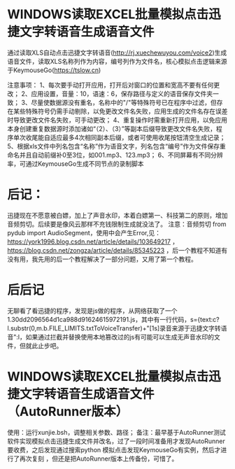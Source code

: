 # WINDOWS读取EXCEL批量模拟点击迅捷文字转语音生成语音文件
通过读取XLS自动点击迅捷文字转语音(http://rj.xuechewuyou.com/voice2)生成语音文件，读取XLS名称列作为内容，编号列作为文件名，核心模拟点击逻辑来源于KeymouseGo(https://tslow.cn)

注意事项：
1、每次要手动打开应用，打开后对窗口的位置和宽高不要有任何更改；
2、应用设置，音量：10，语速：6，保存路径与定义的语音保存文件夹一致；
3、尽量使数据源没有重名，名称中的"/"等特殊符号已在程序中过滤，但存在某些特殊符号仍需手动剔除，以免更改文件名失败，应用生成的文件名存在误差时导致更改文件名失败，可手动更改；
4、重复操作时需重新打开应用，以免应用本身创建重复数据源时添加诸如“（2）、（3）”等副本后缀导致更改文件名失败，程序单次收尾能自适应最多4次相同副本后缀，或者可使用收尾按钮清空生成记录；
5、根据xls文件中列名包含“名称”作为语音文字，列名包含“编号”作为文件保存重命名并且自动前缀补0至3位，如001.mp3、123.mp3；
6、不同屏幕有不同分辨率，可通过KeymouseGo生成不同节点的录制脚本

# 后记：
迅捷现在不愿意被白嫖，加上了声音水印，本着白嫖第一、科技第二的原则，增加音频剪切。后续要是像风云那样不充钱限制生成就没法了。
注意：音频剪切 from pydub import AudioSegment，使用中会产生Error,见：https://york1996.blog.csdn.net/article/details/103649217 ， https://blog.csdn.net/zongza/article/details/85345223 ，后一个教程不知道有没有用，我先用的后一个教程解决了一部分问题，又用了第一个教程。

# 后后记
无聊看了看迅捷的程序，发现是js做的程序，从网络获取了一个1.30dd2096564d1ca988d91624615972191.js，其中有一行代码，s={text:c?l.substr(0,m.b.FILE_LIMITS.txtToVoiceTransfer)+"[1s]录音来源于迅捷文字转语音":l，如果通过拦截并替换使用本地篡改过的js有可能可以生成无声音水印的文件，但就此止步吧。


# WINDOWS读取EXCEL批量模拟点击迅捷文字转语音生成语音文件（AutoRunner版本）

使用：运行xunjie.bsh，调整相关参数、路径；
备注：最早基于AutoRunner测试软件实现模拟点击迅捷生成文件并改名，过了一段时间准备用才发现AutoRunner要收费，之后发现通过搜索python 模拟点击发现KeymouseGo有实例，然后才进行了再次复刻
，但还是把AutoRunner版本上传备份，可惜了。

